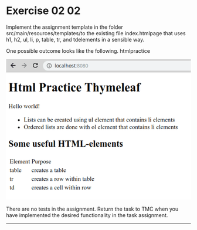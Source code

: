 # Exercise 02 02

Implement the assignment template in the folder src/main/resources/templates/to the existing file index.htmlpage that uses h1, h2, ul, li, p, table, tr, and tdelements in a sensible way.

One possible outcome looks like the following.
htmlpractice


![](assets/20231021_211206_htmlpractice.png)

There are no tests in the assignment. Return the task to TMC when you have implemented the desired functionality in the task assignment.

---
